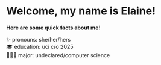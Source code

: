 # Welcome, my name is Elaine!  
**Here are some quick facts about me!**  

✨ pronouns: she/her/hers  
🎓 education: uci c/o 2025  
👩🏻‍💻 major: undeclared/computer science  
